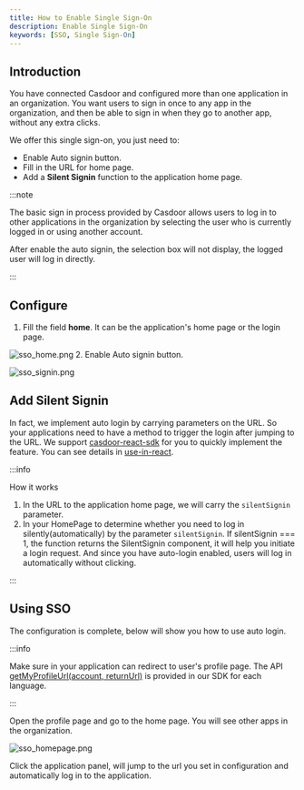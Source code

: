 ```yaml
---
title: How to Enable Single Sign-On
description: Enable Single Sign-On 
keywords: [SSO, Single Sign-On]
---
```


## Introduction

You have connected Casdoor and configured more than one application in an organization. You want users to sign in once 
to any app in the organization, and then be able to sign in when they go to another app, without any extra clicks. 

We offer this single sign-on, you just need to:
- Enable Auto signin button.
- Fill in the URL for home page.
- Add a **Silent Signin** function to the application home page.

:::note

The basic sign in process provided by Casdoor allows users to log in to other applications in the organization by 
selecting the user who is currently logged in or using another account. 

After enable the auto signin, the selection box will not display, the logged user will log in directly.

:::

## Configure

1. Fill the field **home**. It can be the application's home page or the login page.

![sso_home.png](/img/connect/sso_home.png)
2. Enable Auto signin button.

![sso_signin.png](/img/connect/sso_signin.png)

## Add Silent Signin

In fact, we implement auto login by carrying parameters on the URL. So your applications need to have a method to trigger
the login after jumping to the URL. We support [casdoor-react-sdk](https://github.com/casdoor/casdoor-react-sdk) for you
to quickly implement the feature. You can see details in [use-in-react](https://github.com/casdoor/casdoor-react-sdk#use-in-react).

:::info

How it works
1. In the URL to the application home page, we will carry the `silentSignin` parameter.
2. In your HomePage to determine whether you need to log in silently(automatically) by the parameter `silentSignin`. If
   silentSignin === 1, the function returns the SilentSignin component, it will help you initiate a login request. And since you have
   auto-login enabled, users will log in automatically without clicking.

:::

## Using SSO

The configuration is complete, below will show you how to use auto login. 

:::info

Make sure in your application can redirect to user's profile page. The API [getMyProfileUrl(account, returnUrl)](https://github.com/casdoor/casdoor-js-sdk#get-my-profile-page-url) 
is provided in our SDK for each language.

:::

Open the profile page and go to the home page. You will see other apps in the organization.

![sso_homepage.png](/img/connect/sso_homepage.png)

Click the application panel, will jump to the url you set in configuration and automatically log in to the application.

